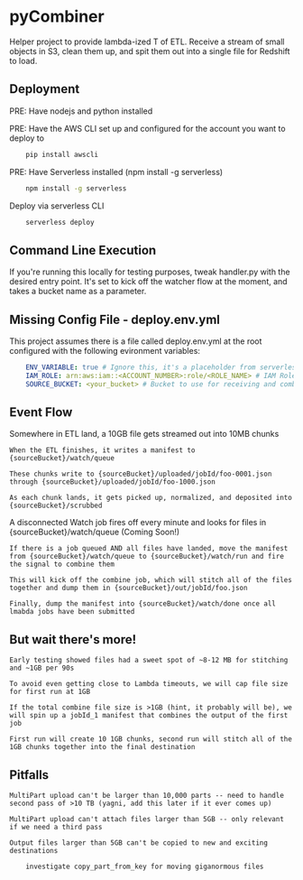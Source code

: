 # pyCombiner

Helper project to provide lambda-ized T of ETL.  Receive a stream of small objects in S3, clean them up, and spit them out into a single file for Redshift to load.

## Deployment
PRE: Have nodejs and python installed

PRE: Have the AWS CLI set up and configured for the account you want to deploy to
```bash
    pip install awscli
```
PRE: Have Serverless installed (npm install -g serverless)
```bash
    npm install -g serverless
```
Deploy via serverless CLI
```bash
    serverless deploy
```

## Command Line Execution 
If you're running this locally for testing purposes, tweak handler.py with the desired entry point.  It's set to kick off the watcher flow at the moment, and takes a bucket name as a parameter.

## Missing Config File - deploy.env.yml
This project assumes there is a file called deploy.env.yml at the root configured with the following evironment variables:
```yaml
    ENV_VARIABLE: true # Ignore this, it's a placeholder from serverless seed 
    IAM_ROLE: arn:aws:iam::<ACCOUNT_NUMBER>:role/<ROLE_NAME> # IAM Role to deploy with, needs Lambda and S3
    SOURCE_BUCKET: <your_bucket> # Bucket to use for receiving and combining things
``` 

## Event Flow
Somewhere in ETL land, a 10GB file gets streamed out into 10MB chunks

    When the ETL finishes, it writes a manifest to {sourceBucket}/watch/queue

    These chunks write to {sourceBucket}/uploaded/jobId/foo-0001.json through {sourceBucket}/uploaded/jobId/foo-1000.json
    
    As each chunk lands, it gets picked up, normalized, and deposited into {sourceBucket}/scrubbed

A disconnected Watch job fires off every minute and looks for files in {sourceBucket}/watch/queue (Coming Soon!)

    If there is a job queued AND all files have landed, move the manifest from {sourceBucket}/watch/queue to {sourceBucket}/watch/run and fire the signal to combine them
    
    This will kick off the combine job, which will stitch all of the files together and dump them in {sourceBucket}/out/jobId/foo.json
    
    Finally, dump the manifest into {sourceBucket}/watch/done once all lmabda jobs have been submitted

## But wait there's more!
    Early testing showed files had a sweet spot of ~8-12 MB for stitching and ~1GB per 90s

    To avoid even getting close to Lambda timeouts, we will cap file size for first run at 1GB
  
    If the total combine file size is >1GB (hint, it probably will be), we will spin up a jobId_1 manifest that combines the output of the first job
  
    First run will create 10 1GB chunks, second run will stitch all of the 1GB chunks together into the final destination

## Pitfalls
    
    MultiPart upload can't be larger than 10,000 parts -- need to handle second pass of >10 TB (yagni, add this later if it ever comes up)
    
    MultiPart upload can't attach files larger than 5GB -- only relevant if we need a third pass
    
    Output files larger than 5GB can't be copied to new and exciting destinations
    
        investigate copy_part_from_key for moving giganormous files
